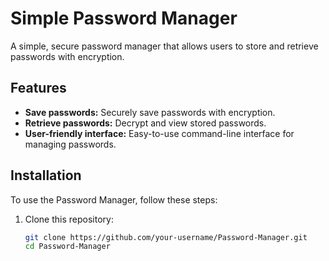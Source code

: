 # Simple Password Manager

A simple, secure password manager that allows users to store and retrieve passwords with encryption.

## Features

- **Save passwords:** Securely save passwords with encryption.
- **Retrieve passwords:** Decrypt and view stored passwords.
- **User-friendly interface:** Easy-to-use command-line interface for managing passwords.

## Installation

To use the Password Manager, follow these steps:

1. Clone this repository:
   ```bash
   git clone https://github.com/your-username/Password-Manager.git
   cd Password-Manager

